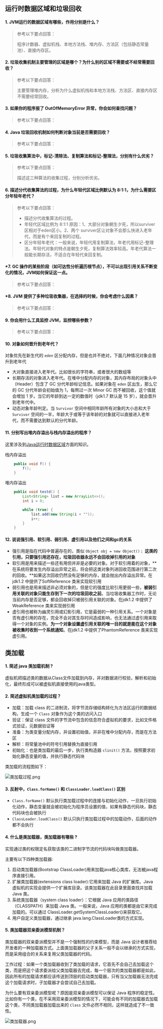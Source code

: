 ## 运行时数据区域和垃圾回收

#### 1. JVM运行的数据区域有哪些，作用分别是什么？

> 参考以下要点回答：
>
> 程序计数器、虚拟机栈、本地方法栈、堆内存、方法区（包括静态常量池）、直接内存区。



#### 2. 垃圾收集机制主要管理的区域是哪个？为什么别的区域不需要或不经常需要回收？

> 参考以下要点回答：
>
> 主要管理堆内存，分析为什么虚拟机栈和本地方法栈、方法区、直接内存区不需要经常回收。



#### 3. 如果你的程序报了 OutOfMemoryError 异常，你会如何查找问题？

> 参考以下要点回答：
>
> 

#### 4. Java 垃圾回收机制如何判断对象当前是否需要回收？

> 参考以下要点回答：
>
> 



#### 5. 垃圾收集算法中，标记-清除法、复制算法和标记-整理法，分别有什么优劣？

> 参考以下要点回答：
>
> 描述这三种算法的收集过程，分别分析优劣。



#### 6. 描述分代收集算法的过程，为什么年轻代区域比例默认为 8:1:1，为什么需要区分年轻年老代？

> 参考以下要点回答：
>
> - 描述分代收集算法的过程。
> - 年轻代区域比例为 8:1:1 原因：1、大部分对象朝生夕死，所以surviver区相对于eden区小。2、两个 surviver区让对象不会那么快进入老年代，而是有个来回复制的过程。
> - 区分年轻年老代：一般来说，年轻代用复制算法，年老代用标记-整理法。年轻代对象的特点是朝生夕死，复制算法效率较高。年老代算法一般能长期存活，不适合在年轻代来回复制。



#### *7. GC 操作的某些阶段（如可达性分析遍历根节点），不可以出现引用关系不断变化的情况，JVM如何保证这一点。

> 参考以下要点回答：
>
> 



#### *8. JVM 提供了多种垃圾收集器，在选择的时候，你会考虑什么因素？

> 参考以下要点回答：
>
> 



#### 9. 你会用什么工具监控 JVM，监控哪些参数？

> 参考以下要点回答：
>
> 



#### 10. 对象如何晋升到老年代？

对象优先在新生代的 `eden` 区分配内存，但是也并不绝对，下面几种情况对象会晋升到老年代

- 大对象直接进入老年代。比如很长的字符串，或者很大的数组等
- 长期存活的对象进入老年代。在堆中分配内存的对象，其内存布局的对象头中（Header）包含了 GC 分代年龄标记信息。如果对象在 `eden` 区出生，那么它的 GC 分代年龄会初始值为 1，每熬过一次 Minor GC 而不被回收，这个值就会增加 1 岁。当它的年龄到达一定的数值时（jdk1.7 默认是 15 岁），就会晋升到老年代中。
- 动态对象年龄判定。当 `Survivor` 空间中相同年龄所有对象的大小总和大于 `Survivor` 空间的一半，年龄大于或等于该年龄的对象就可以直接进入老年代，而不需要达到默认的分代年龄。



#### 11. 分别写出堆内存溢出与栈内存溢出的程序？

这里涉及到[Java运行时数据区域](https://blog.csdn.net/codejas/article/details/78635641)方面的知识。

栈内存溢出

```java
    public void f() {
        f();
    }
```

堆内存溢出

```java
    public void testd() {
        List<String> list = new ArrayList<>();
        int i = 0;

        while (true) {
            list.add(new String(i + ""));
            i++;
        }
    }
```




#### 12. 说说强引用、软引用、弱引用、虚引用以及他们之间和gc的关系

- 强引用是指在代码中普遍存在的，类似 `Object obj = new Object()；` **这类的引用，只要强引用还存在，垃圾回收器永远不会回收掉引用的对象**
- 软引用是用来描述一些还有用但并非是必要的对象。对于软引用着的对象，**在系统将要发生内存溢出异常之前，将会把这类对象列进回收范围进行第二次的回收。**如果这次回收仍然没有足够的内存，就会抛出内存溢出异常。在jdk1.2 中提供了SoftReference 类来实现软引用
- 弱引用也是用来描述非必须对象的，但是它的强度比软引用更弱一些，**被弱引用关联的对象只能生存到下一次的垃圾回收之前**。当垃圾收集器工作时，无论当前内存是否足够，都会回收掉只被弱引用关联的对象。在jdk1.2 中提供了WeakReference 类来实现弱引用
- 虚引用也被称为幽灵引用或幻影引用，它是最弱的一种引用关系。一个对象是否有虚引用的存在，完全不会对其生存时间造成影响，也无法通过虚引用来取得一个对象的实例。**为一个对象设置虚引用关联的唯一目的就是能在这个对象被收集时收到一个系统通知**。在jdk1.2 中提供了PhantomReference 类来实现虚引用。



## 类加载

#### 1. 简述 java 类加载机制 ?

虚拟机把描述类的数据从Class文件加载到内存，并对数据进行校验，解析和初始化，最终形成可以被虚拟机直接使用的java类型。



#### 2. 简述虚拟机类加载的过程？

- 加载：加载 class 的二进制流，将字节流存储结构转化为方法区运行的数据结构，生成一个 `Class` 对象作为这个类的访问入口
- 验证：保证 class 文件的字节流中包含的信息符合虚拟机的要求，比如文件格式验证，元数据验证等
- 准备：为类变量分配内存，并设置初始值，并非在堆中分配内存，而是在方法区
- 解析：将常量池中的符号引用替换为直接引用
- 初始化：也是类加载的最后一步，执行类构造器 `clinit()` 方法，按照要求初始化静态变量的值，并执行静态代码块

类加载的流程图如下：

![类加载过程.png](https://upload-images.jianshu.io/upload_images/1341067-251b433b93bf6dd0.png?imageMogr2/auto-orient/strip%7CimageView2/2/w/1240)





#### 3. 反射中，`Class.forName()` 和 `ClassLoader.loadClass()` 区别

- `Class.forName()` 默认执行类加载过程中的连接与初始化动作，一旦执行初始化动作，静态变量就会被初始化为程序员设置的值，如果有静态代码块，静态代码块也会被执行
- `ClassLoader.loadClass()` 默认只执行类加载过程中的加载动作，后面的动作都不会执行




#### 4. 什么是类加载器，类加载器有哪些 ?

实现通过类的权限定名获取该类的二进制字节流的代码块叫做类加载器。

主要有以下四种类加载器:

1. 启动类加载器(Bootstrap ClassLoader)用来加载java核心类库，无法被java程序直接引用。
2. 扩展类加载器(extensions class loader):它用来加载 Java 的扩展库。Java 虚拟机的实现会提供一个扩展库目录。该类加载器在此目录里面查找并加载 Java 类。
3. 系统类加载器（system class loader）：它根据 Java 应用的类路径（CLASSPATH）来加载 Java 类。一般来说，Java 应用的类都是由它来完成加载的。可以通过 ClassLoader.getSystemClassLoader()来获取它。
4. 用户自定义类加载器，通过继承 java.lang.ClassLoader类的方式实现。




#### 5. 类加载器双亲委派模型机制？

类加载器的双亲委派模型并不是一个强制性的约束模型，而是 Java 设计者推荐给开发者的一种加载器方式。上面类加载器的父子关系一般不会以继承的方式实现，而是采用组合的关系来复用父类加载器的代码。

工作过程：如果一个类加载器收到了类加载的请求，它首先不会自己去加载这个类，而是把这个请求委派给父类加载器去完成，每一个层次的类加载器都是如此，因此所有的加载请求都应该传送到顶层的启动类加载器，只有当父加载器无法完成这个加载请求时，子加载器才会尝试自己去加载。

为什么要有双亲委派模型呢？原因是双亲委派模型可以保证 Java 程序的稳定性。比如你有一个类，在不采用双亲委派模型的情况下，可能会有不同的加载器去加载这个类，不同类加载器加载出来的 `Class` 文件必然不相同，这样就造成了不一致性。



![类加载器.png](https://upload-images.jianshu.io/upload_images/1341067-dd6493c140180fc6.png?imageMogr2/auto-orient/strip%7CimageView2/2/w/1240)

